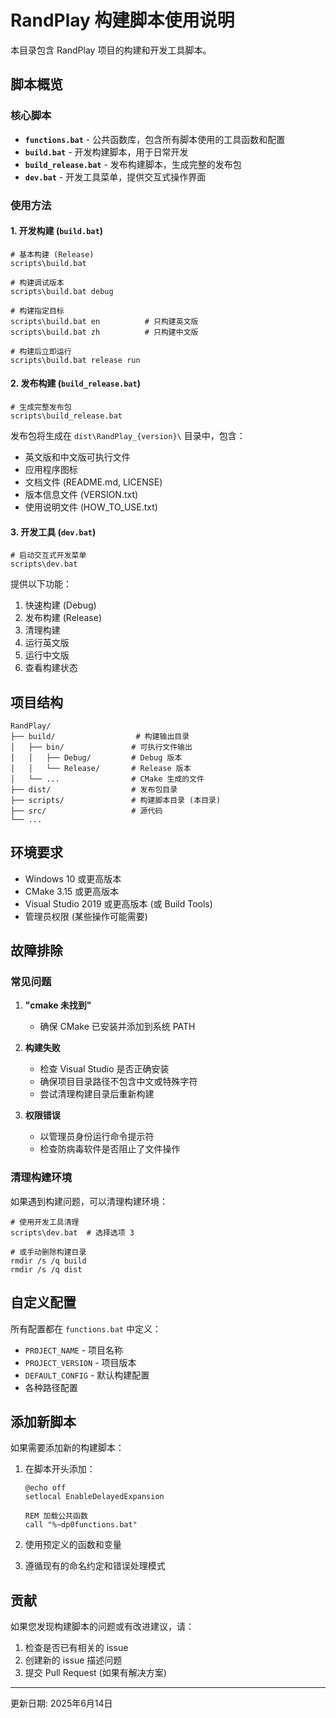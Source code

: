 # RandPlay 构建脚本使用说明

本目录包含 RandPlay 项目的构建和开发工具脚本。

## 脚本概览

### 核心脚本

- **`functions.bat`** - 公共函数库，包含所有脚本使用的工具函数和配置
- **`build.bat`** - 开发构建脚本，用于日常开发
- **`build_release.bat`** - 发布构建脚本，生成完整的发布包
- **`dev.bat`** - 开发工具菜单，提供交互式操作界面

### 使用方法

#### 1. 开发构建 (`build.bat`)

```batch
# 基本构建 (Release)
scripts\build.bat

# 构建调试版本
scripts\build.bat debug

# 构建指定目标
scripts\build.bat en          # 只构建英文版
scripts\build.bat zh          # 只构建中文版

# 构建后立即运行
scripts\build.bat release run
```

#### 2. 发布构建 (`build_release.bat`)

```batch
# 生成完整发布包
scripts\build_release.bat
```

发布包将生成在 `dist\RandPlay_{version}\` 目录中，包含：
- 英文版和中文版可执行文件
- 应用程序图标
- 文档文件 (README.md, LICENSE)
- 版本信息文件 (VERSION.txt)
- 使用说明文件 (HOW_TO_USE.txt)

#### 3. 开发工具 (`dev.bat`)

```batch
# 启动交互式开发菜单
scripts\dev.bat
```

提供以下功能：
1. 快速构建 (Debug)
2. 发布构建 (Release)
3. 清理构建
4. 运行英文版
5. 运行中文版
6. 查看构建状态

## 项目结构

```
RandPlay/
├── build/                  # 构建输出目录
│   ├── bin/               # 可执行文件输出
│   │   ├── Debug/         # Debug 版本
│   │   └── Release/       # Release 版本
│   └── ...                # CMake 生成的文件
├── dist/                  # 发布包目录
├── scripts/               # 构建脚本目录 (本目录)
├── src/                   # 源代码
└── ...
```

## 环境要求

- Windows 10 或更高版本
- CMake 3.15 或更高版本
- Visual Studio 2019 或更高版本 (或 Build Tools)
- 管理员权限 (某些操作可能需要)

## 故障排除

### 常见问题

1. **"cmake 未找到"**
   - 确保 CMake 已安装并添加到系统 PATH

2. **构建失败**
   - 检查 Visual Studio 是否正确安装
   - 确保项目目录路径不包含中文或特殊字符
   - 尝试清理构建目录后重新构建

3. **权限错误**
   - 以管理员身份运行命令提示符
   - 检查防病毒软件是否阻止了文件操作

### 清理构建环境

如果遇到构建问题，可以清理构建环境：

```batch
# 使用开发工具清理
scripts\dev.bat  # 选择选项 3

# 或手动删除构建目录
rmdir /s /q build
rmdir /s /q dist
```

## 自定义配置

所有配置都在 `functions.bat` 中定义：

- `PROJECT_NAME` - 项目名称
- `PROJECT_VERSION` - 项目版本
- `DEFAULT_CONFIG` - 默认构建配置
- 各种路径配置

## 添加新脚本

如果需要添加新的构建脚本：

1. 在脚本开头添加：
   ```batch
   @echo off
   setlocal EnableDelayedExpansion
   
   REM 加载公共函数
   call "%~dp0functions.bat"
   ```

2. 使用预定义的函数和变量
3. 遵循现有的命名约定和错误处理模式

## 贡献

如果您发现构建脚本的问题或有改进建议，请：

1. 检查是否已有相关的 issue
2. 创建新的 issue 描述问题
3. 提交 Pull Request (如果有解决方案)

---

更新日期: 2025年6月14日
